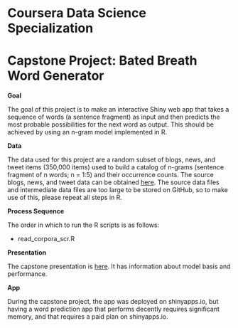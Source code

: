 # Coursera Data Science Specialization
# Capstone Project: Bated Breath Word Generator

**Goal**

The goal of this project is to make an interactive Shiny web app that takes a sequence of words (a sentence fragment) as input and then predicts the most probable possibilities for the next word as output. This should be achieved by using an n-gram model implemented in R.

**Data**

The data used for this project are a random subset of blogs, news, and tweet items (350,000 items) used to build a catalog of n-grams (sentence fragment of n words; n = 1:5) and their occurrence counts. The source blogs, news, and tweet data can be obtained [here](https://d396qusza40orc.cloudfront.net/dsscapstone/dataset/Coursera-SwiftKey.zip). The source data files and intermediate data files are too large to be stored on GitHub, so to make use of this, please repeat all steps in R.

**Process Sequence**

The order in which to run the R scripts is as follows:
- read_corpora_scr.R

**Presentation**

The capstone presentation is [here](https://htmlpreview.github.io/?https://github.com/JosephMartin610/coursera_data_science_capstone_bated_breath_word_generator/blob/main/word_generator_presentation-rpubs.html). It has information about model basis and performance.

**App**

During the capstone project, the app was deployed on shinyapps.io, but having a word prediction app that performs decently requires significant memory, and that requires a paid plan on shinyapps.io. 
